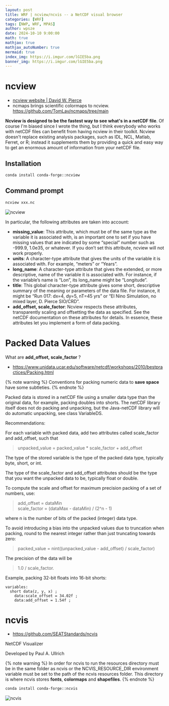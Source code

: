 ```yaml
---
layout: post
title: WRF | ncview/ncvis -- a NetCDF visual browser
categories: [WRF]
tags: [NWP, WRF, MPAS]
author: wpsze
date: 2024-10-10 9:00:00
math: true
mathjax: true
mathjax_autoNumber: true
mermaid: true
index_img: https://i.imgur.com/lGIE5ba.png
banner_img: https://i.imgur.com/lGIE5ba.png
---
```


# ncview

- [ncview website | David W. Pierce](https://cirrus.ucsd.edu/~pierce/software/ncview/index.html)
- ncmaps brings scientific colormaps to ncview. <https://github.com/TomLav/ncmaps/tree/main>

**Ncview is designed to be the fastest way to see what's in a netCDF file**. Of course I'm biased since I wrote the thing, but I think everybody who works with netCDF files can benefit from having ncview in their toolkit. Ncview doesn't replace existing analysis packages, such as IDL, NCL, Matlab, Ferret, or R; instead it supplements them by providing a quick and easy way to get an enormous amount of information from your netCDF file.

## Installation

```sh
conda install conda-forge::ncview
```

## Command prompt

```sh
ncview xxx.nc
```

![ncview](https://i.imgur.com/lGIE5ba.png)

In particular, the following attributes are taken into account:

- **missing_value**: This attribute, which must be of the same type as the variable it is associated with, is an important one to set if you have missing values that are indicated by some “special” number such as -999.9, 1.0e35, or whatever. If you don’t set this attribute, ncview will not work properly.
- **units**: A character-type attribute that gives the units of the variable it is associated with. For example, “meters” or “Years”.
- **long_name**: A character-type attribute that gives the extended, or more descriptive, name of the variable it is associated with. For instance, if the variable’s name is “Lon”, its long_name might be “Longitude”.
- **title**: This global character-type attribute gives some short, descriptive summary of the meaning or parameters of the data file. For instance, it might be “Run 017: dx=4, dy=5, nT=45 yrs” or “El Nino Simulation, no mixed layer, D. Pierce SIO/CRD”.
- **add_offset, scale_factor**: Ncview respects these attributes, transparently scaling and offsetting the data as specified. See the netCDF documentation on these attributes for details. In essence, these attributes let you implement a form of data packing.


# Packed Data Values

What are **add_offset, scale_factor** ?

- <https://www.unidata.ucar.edu/software/netcdf/workshops/2010/bestpractices/Packing.html>

{% note warning %}
Conventions for packing numeric data to **save space** have some subtleties.
{% endnote %}

Packed data is stored in a netCDF file using a smaller data type than the original data, for example, packing doubles into shorts. The netCDF library itself does not do packing and unpacking, but the Java-netCDF library will do automatic unpacking, see class VariableDS.

Recommendations:

For each variable with packed data, add two attributes called scale_factor and add_offset, such that

> unpacked_value = packed_value * scale_factor + add_offset
  
The type of the stored variable is the type of the packed data type, typically byte, short, or int.

The type of the scale_factor and add_offset attributes should be the type that you want the unpacked data to be, typically float or double.

To compute the scale and offset for maximum precision packing of a set of numbers, use:

> add_offset = dataMin\
> scale_factor = (dataMax - dataMin) / (2^n - 1)
  
where n is the number of bits of the packed (integer) data type.	
  
To avoid introducing a bias into the unpacked values due to truncation when packing, round to the nearest integer rather than just truncating towards zero:

> packed_value = nint((unpacked_value - add_offset) / scale_factor)
  
The precision of the data will be 

> 1.0 / scale_factor.

Example, packing 32-bit floats into 16-bit shorts:

```text
variables:
  short data(z, y, x) ;
    data:scale_offset = 34.02f ;
    data:add_offset = 1.54f ;
```

# ncvis

- <https://github.com/SEATStandards/ncvis>

NetCDF Visualizer

Developed by Paul A. Ullrich

{% note warning %}
In order for ncvis to run the resources directory must be in the same folder as ncvis or the NCVIS_RESOURCE_DIR environment variable must be set to the path of the ncvis resources folder. This directory is where ncvis stores **fonts**, **colormaps** and **shapefiles**.
{% endnote %}

```sh
conda install conda-forge::ncvis
```

![ncvis](https://user-images.githubusercontent.com/5330916/187129223-b9d47718-fff3-4fd9-8efb-4f71bd86d3e2.png)
